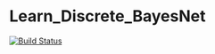 # Learn_Discrete_BayesNet

[![Build Status](https://travis-ci.org/yichunc/Learn_Discrete_BayesNet.jl.svg?branch=master)](https://travis-ci.org/yichunc/Learn_Discrete_BayesNet.jl)
